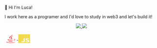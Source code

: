 👋 Hi I'm Luca!

I work here as a programer and I'd love to study in web3 and let's build it!

<div align="center">
  <a href="https://github.com/Luca-Hsu">
  <img height="180em" src="https://github-readme-stats.vercel.app/api?username=Luca-Hsu&show_icons=true&theme=dracula&include_all_commits=true&count_private=true"/>
  <img height="180em" src="https://github-readme-stats.vercel.app/api/top-langs/?username=Luca-Hsu&layout=compact&langs_count=7&theme=dracula"/>
</div>
  
<div style="display: inline_block"><br>
  <img align="center" alt="Rafa-Js" height="30" width="40" src="https://raw.githubusercontent.com/devicons/devicon/master/icons/java/java-plain.svg">
  <img align="center" alt="Rafa-Js" height="30" width="40" src="https://raw.githubusercontent.com/devicons/devicon/master/icons/javascript/javascript-plain.svg">


</div>
